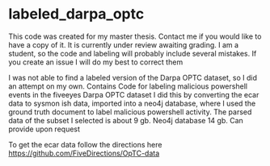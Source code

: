 # labeled_darpa_optc
This code was created for my master thesis. Contact me if you would like to have a copy of it. It is currently under review awaiting grading.
I am a student, so the code and labeling will probably include several mistakes. If you create an issue I will do my best to correct them

I was not able to find a labeled version of the Darpa OPTC dataset, so I did an attempt on my own. 
Contains Code for labeling malicious powershell events in the fiveeyes Darpa OPTC dataset
I did this by converting the ecar data to sysmon ish data, imported into a neo4j database, where I used the ground truth document to label malicious powershell activity.
The parsed data of the subset I selected is about 9 gb. Neo4j database 14 gb. Can provide upon request

To get the ecar data follow the directions here
https://github.com/FiveDirections/OpTC-data
